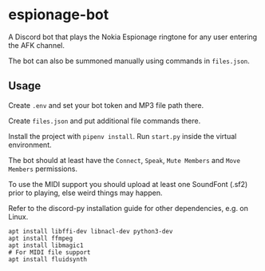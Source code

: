 # espionage-bot

A Discord bot that plays the Nokia Espionage ringtone for any user entering the AFK channel.

The bot can also be summoned manually using commands in `files.json`.

## Usage

Create `.env` and set your bot token and MP3 file path there.

Create `files.json` and put additional file commands there.

Install the project with `pipenv install`. Run `start.py` inside the virtual environment.

The bot should at least have the `Connect`, `Speak`, `Mute Members` and `Move Members` permissions.

To use the MIDI support you should upload at least one SoundFont (.sf2) prior to playing, else weird things may happen.

Refer to the discord-py installation guide for other dependencies, e.g. on Linux.
```shell
apt install libffi-dev libnacl-dev python3-dev
apt install ffmpeg
apt install libmagic1
# For MIDI file support
apt install fluidsynth
```
